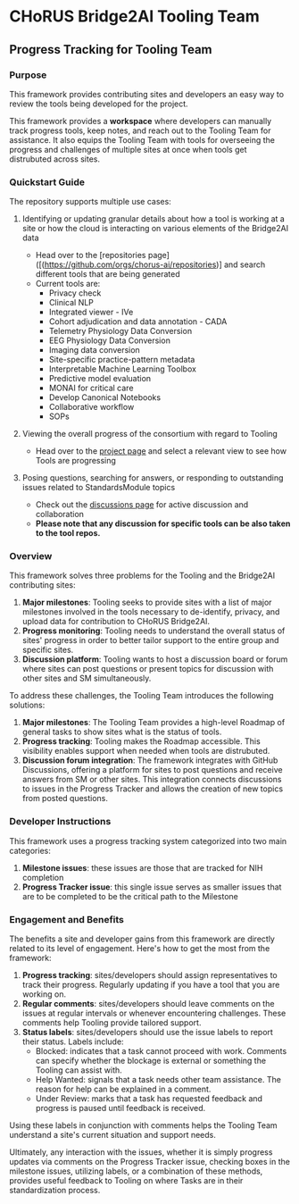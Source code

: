 # CHoRUS Bridge2AI Tooling Team

## Progress Tracking for Tooling Team

### Purpose
This framework provides contributing sites and developers an easy way to review the tools being developed for the project.

This framework provides a **workspace** where developers can manually track progress tools, keep notes, and reach out to the Tooling Team for assistance. It also equips the Tooling Team with tools for overseeing the progress and challenges of multiple sites at once when tools get distrubuted across sites.

### Quickstart Guide
The repository supports multiple use cases:

1. Identifying or updating granular details about how a tool is working at a site or how the cloud is interacting on various elements of the Bridge2AI data
    - Head over to the [repositories page]([(https://github.com/orgs/chorus-ai/repositories)] and search different tools that are being generated
    - Current tools are:
        - Privacy check
        - Clinical NLP
        - Integrated viewer - IVe
        -  Cohort adjudication and data annotation - CADA
        -  Telemetry Physiology Data Conversion
        -  EEG Physiology Data Conversion
        -  Imaging data conversion
        -  Site-specific practice-pattern metadata
        -  Interpretable Machine Learning Toolbox
        -  Predictive model evaluation
        -  MONAI for critical care
        -  Develop Canonical Notebooks
        -  Collaborative workflow
        -  SOPs

2. Viewing the overall progress of the consortium with regard to Tooling
    - Head over to the [project page](https://github.com/orgs/chorus-ai/projects/11) and select a relevant view to see how Tools are progressing
3. Posing questions, searching for answers, or responding to outstanding issues related to StandardsModule topics
    - Check out the [discussions page](https://github.com/chorus-ai/StandardsModule/discussions) for active discussion and collaboration
    - **Please note that any discussion for specific tools can be also taken to the tool repos.**

### Overview
This framework solves three problems for the Tooling and the Bridge2AI contributing sites:
1) **Major milestones**: Tooling seeks to provide sites with a list of major milestones involved in the tools necessary to de-identify, privacy, and upload data for contribution to CHoRUS Bridge2AI.
2) **Progress monitoring**: Tooling needs to understand the overall status of sites' progress in order to better tailor support to the entire group and specific sites.
3) **Discussion platform**: Tooling wants to host a discussion board or forum where sites can post questions or present topics for discussion with other sites and SM simultaneously.

To address these challenges, the Tooling Team introduces the following solutions:
1) **Major milestones**: The Tooling Team provides a high-level Roadmap of general tasks to show sites what is the status of tools.
2) **Progress tracking**: Tooling makes the Roadmap accessible. This visibility enables support when needed when tools are distrubuted.
3) **Discussion forum integration**: The framework integrates with GitHub Discussions, offering a platform for sites to post questions and receive answers from SM or other sites. This integration connects discussions to issues in the Progress Tracker and allows the creation of new topics from posted questions.

### Developer Instructions
This framework uses a progress tracking system categorized into two main categories:
1) **Milestone issues**: these issues are those that are tracked for NIH completion
2) **Progress Tracker issue**: this single issue serves as smaller issues that are to be completed to be the critical path to the Milestone

### Engagement and Benefits
The benefits a site and developer gains from this framework are directly related to its level of engagement.
Here's how to get the most from the framework:

1. **Progress tracking**: sites/developers should assign representatives to track their progress. Regularly updating if you have a tool that you are working on.
2. **Regular comments**: sites/developers should leave comments on the issues at regular intervals or whenever encountering challenges. These comments help Tooling provide tailored support.
3. **Status labels**: sites/developers should use the issue labels to report their status. Labels include:
    - Blocked: indicates that a task cannot proceed with work. Comments can specify whether the blockage is external or something the Tooling can assist with.
    - Help Wanted: signals that a task needs other team assistance. The reason for help can be explained in a comment.
    - Under Review: marks that a task has requested feedback and progress is paused until feedback is received.

Using these labels in conjunction with comments helps the Tooling Team understand a site's current situation and support needs.

Ultimately, any interaction with the issues, whether it is simply progress updates via comments on the Progress Tracker issue, checking boxes in the milestone issues, utilizing labels, or a combination of these methods, provides useful feedback to Tooling on where Tasks are in their standardization process.
